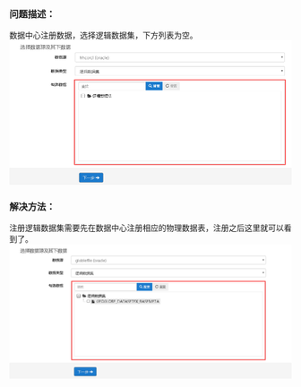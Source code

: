 ### 问题描述： ###

数据中心注册数据，选择逻辑数据集，下方列表为空。  
![](picture/p4.png) 

### 解决方法： ###
注册逻辑数据集需要先在数据中心注册相应的物理数据表，注册之后这里就可以看到了。        
![](picture/p5.png)    

